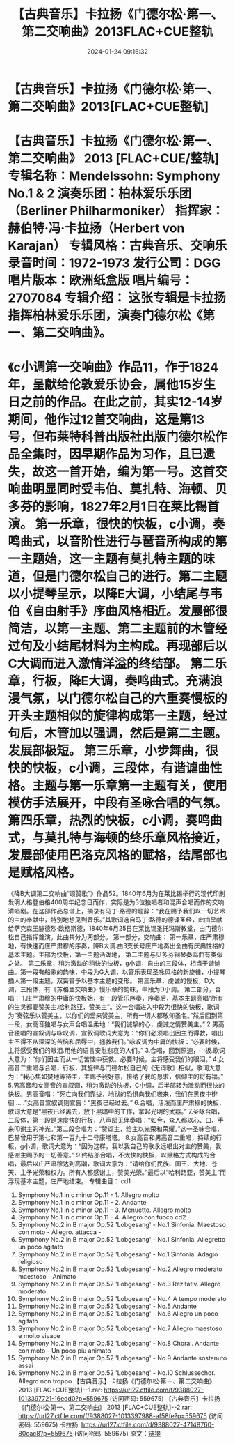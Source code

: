 ﻿---
title: 【古典音乐】卡拉扬《门德尔松·第一、第二交响曲》2013FLAC+CUE整轨
date: 2024-01-24 09:16:32
categories: 古典音乐、新世纪、纯音雅乐
tags: 纯音雅乐
---
# 【古典音乐】卡拉扬《门德尔松·第一、第二交响曲》2013[FLAC+CUE整轨]

【古典音乐】卡拉扬《门德尔松·第一、第二交响曲》 2013
[FLAC+CUE/整轨]
专辑名称：Mendelssohn: Symphony No.1 & 2
演奏乐团：柏林爱乐乐团（Berliner Philharmoniker）
指挥家：赫伯特·冯·卡拉扬（Herbert von Karajan）
专辑风格：古典音乐、交响乐
录音时间：1972-1973
发行公司：DGG
唱片版本：欧洲纸盒版
唱片编号：2707084
专辑介绍：
这张专辑是卡拉扬指挥柏林爱乐乐团，演奏门德尔松《第一、第二交响曲》。
==========
《c小调第一交响曲》作品11，作于1824年，呈献给伦敦爱乐协会，属他15岁生日之前的作品。在此之前，其实12-14岁期间，他作过12首交响曲，这是第13号，但布莱特科普出版社出版门德尔松作品全集时，因早期作品为习作，且已遗失，故这一首开始，编为第一号。这首交响曲明显同时受韦伯、莫扎特、海顿、贝多芬的影响，1827年2月1日在莱比锡首演。
第一乐章，很快的快板，c小调，奏鸣曲式，以音阶性进行与琶音所构成的第一主题始，这一主题有莫扎特主题的味道，但是门德尔松自己的进行。第二主题以小提琴呈示，以降E大调，小结尾与韦伯《自由射手》序曲风格相近。发展部很简洁，以第一主题、第二主题前的木管经过句及小结尾材料为主构成。再现部后以C大调而进入激情洋溢的终结部。
第二乐章，行板，降E大调，奏鸣曲式。充满浪漫气氛，以门德尔松自己的六重奏慢板的开头主题相似的旋律构成第一主题，经过句后，木管加以强调，然后是第二主题。发展部极短。
第三乐章，小步舞曲，很快的快板，c小调，三段体，有谐谑曲性格。主题与第一乐章第一主题有关，使用模仿手法展开，中段有圣咏合唱的气氛。
第四乐章，热烈的快板，c小调，奏鸣曲式，与莫扎特与海顿的终乐章风格接近，发展部使用巴洛克风格的赋格，结尾部也是赋格风格。
==========
《降B大调第二交响曲“颂赞歌”》作品52。1840年6月为在莱比锡举行的现代印刷发明人格登伯格400周年纪念日而作，实际是为3位独唱者和混声合唱而作的交响清唱剧。在这部作品总谱上，摘录有马丁·路德的题辞：“我在赐予我们以一切艺术的主的奉献中，特别地想见到音乐。”其歌词选自马丁·路德的德译圣经，此曲呈献给萨克森王腓德烈·欧格斯德，1840年6月25日在莱比锡圣托玛斯教堂，由门德尔松自己指挥首演。此曲共分为两部分。
第一部分，交响曲：
第一乐章，庄严肃穆地，有快速而庄严肃穆的序奏，降B大调.由3支长号庄严地奏出全曲有庆典性格的基本主题。主部为快板，第一主题活泼地，
第二主题与贝多芬钢琴奏鸣曲有类似之处。
第二乐章，稍为激动的稍快的快板，g小调，自由的三段体，相当于谐谑曲。第一段有船歌的韵味，中段为G大调，以管乐表现圣咏风格的新旋律，小提琴插人第一段主题，双簧管予以基本主题的变形。
第三乐章，虔诚的慢板，D大调，三段体，有《苏格兰交响曲》慢乐章的韵昧，中段为D小调。
第二部分，合唱：
1.庄严肃穆的中庸的快板始，有一段管乐序奏，序奏后，基本主题高唱“所有的生灵都要赞美主.哈利路亚，赞美主”。这一合唱进入中段为很快的快板，歌词为“奏弦乐以赞美主，以你们的爱来赞美主，所有一切人都敬仰圣名。”然后回到第一段，女高音独唱与女声合唱温柔地：“我们诚挚的心，虔诚之情赞美主。”
2.男高音独唱的宣叙调与咏叹调，宣叙调歌词大意为：“你们必须唱出因主而得救，唱出主不得不从深深的苦恼和屈辱中，拯救我们。”咏叹调为中庸的快板：“必要时候，主将感受我们的眼泪.用他的语言安慰悲哀的人们。”
3.合唱，回到原速，中板.歌词大意为：“你们因主而从一切苦恼中获救。必要时候，主将感受我们的眼泪。”
4.女高音二重唱与合唱，行板，其旋律与门德尔松自己的《无词歌》相似，歌词大意为：“我心焦如焚地等待主，主赐予我好意，接纳了我的恳求，信仰主的将有福。”
5.男高音和女高音的宣叙调，稍为激动的快板，C小调，后半部转为激动而很快的快板。男高音唱：“死亡向我们靠拢，地狱的恐惧向我们袭来，我们在黑夜中徘徊……”女高音宣叙调则宣告：“黑夜已经过去。”
6.合唱，活泼而庄严肃穆的快板，歌词大意是“黑夜已经离去，放下黑暗中的工作，拿起光明的武器。”
7.圣咏合唱，二段体，第一段是速度快的行板，八声部无伴奏唱：“如今，众人都以心、口、手来叩谢主的神光。”第二段合唱为：“赞颂主，给主以光荣和荣耀。”这一圣咏合唱，巴赫曾用于第七和第一百九十二号康塔塔。
8.女高音和男高音二重唱，持续的行板，g小调，歌词大意为：“因为这样，我以我自己的歌永远唱出对主的赞美，我感谢主赐予的一切善意。”
9.终结部合唱，不太快的快板，以赋格方式构成的合唱，最后以庄严肃穆达到高潮，歌词大意为：“请给你们民族、国王、大地、苍天、主予光荣和权力。所有人都感谢主，赞美光荣。”最后以“哈利路亚，赞美主”而浮现基本主题，庄严地结束。
专辑曲目：
cd1
01. Symphony No.1 in c minor Op.11 - 1. Allegro molto
02. Symphony No.1 in c minor Op.11 - 2. Andante
03. Symphony No.1 in c minor Op.11 - 3. Menuetto. Allegro
molto
04. Symphony No.1 in c minor Op.11 - 4. Allegro con fuoco
cd2
01. Symphony No.2 in B major Op.52 'Lobgesang' - No.1 Sinfonia.
Maestoso con moto - Allegro. attacca -
02. Symphony No.2 in B major Op.52 'Lobgesang' - No.1 Sinfonia.
Allegretto un poco agitato
03. Symphony No.2 in B major Op.52 'Lobgesang' - No.1 Sinfonia.
Adagio religioso
04. Symphony No.2 in B major Op.52 'Lobgesang' - No.2 Allegro
moderato maestoso - Animato
05. Symphony No.2 in B major Op.52 'Lobgesang' - No.3 Rezitativ.
Allegro moderato
06. Symphony No.2 in B major Op.52 'Lobgesang' - No.4 A tempo
moderato
07. Symphony No.2 in B major Op.52 'Lobgesang' - No.5
Andante
08. Symphony No.2 in B major Op.52 'Lobgesang' - No.6 Allegro un
poco agitato
09. Symphony No.2 in B major Op.52 'Lobgesang' - No.7 Allegro
maestoso e molto vivace
10. Symphony No.2 in B major Op.52 'Lobgesang' - No.8 Choral.
Andante con moto - Un poco piu animato
11. Symphony No.2 in B major Op.52 'Lobgesang' - No.9 Andante
sostenuto assai
12. Symphony No.2 in B major Op.52 'Lobgesang' - No.10
Schlussechor. Allegro non troppo
【古典音乐】卡拉扬《门德尔松·第一、第二交响曲》 2013 [FLAC+CUE整轨]--1.rar: https://url27.ctfile.com/f/9388027-1013397721-16edd0?p=559675
(访问密码: 559675)
【古典音乐】卡拉扬《门德尔松·第一、第二交响曲》 2013 [FLAC+CUE整轨]--2.rar: https://url27.ctfile.com/f/9388027-1013397988-af58fe?p=559675
(访问密码: 559675)
卡拉扬: https://url27.ctfile.com/d/9388027-47148760-80cac8?p=559675
(访问密码: 559675)
原文：[链接](https://blog.sina.com.cn/s/blog_1647c7e76010314a5.html)